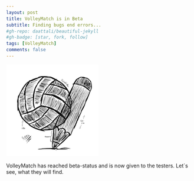 ```yaml
---
layout: post
title: VolleyMatch is in Beta
subtitle: Finding bugs end errors...
#gh-repo: daattali/beautiful-jekyll
#gh-badge: [star, fork, follow]
tags: [VolleyMatch]
comments: false
---
```




![AppIcon](/assets/img/volleymatch-app-icon.png)

VolleyMatch has reached beta-status and is now given to the testers. Let\`s see, what they will find.

